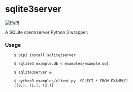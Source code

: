 # sqlite3server

[![PyPI](https://img.shields.io/pypi/v/sqlite3server.svg)](https://pypi.python.org/pypi/sqlite3server)

A SQLite client/server Python 3 wrapper.

### Usage

        $ pip3 install sqlite3server

        $ sqlite3 example.db < examples/example.sql

        $ sqlite3server &

        $ python3 examples/client.py 'SELECT * FROM EXAMPLE'
        [(0,), (1,), (2,)]


